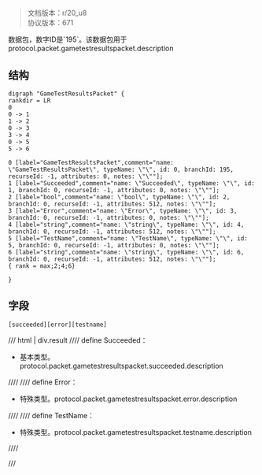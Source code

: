 # <!-- md:samp GameTestResultsPacket -->

> 文档版本：r/20_u8<br/>协议版本：671

<!-- md:samp GameTestResultsPacket -->数据包，数字ID是`195`。该数据包用于protocol.packet.gametestresultspacket.description

## 结构

```viz
digraph "GameTestResultsPacket" {
rankdir = LR
0
0 -> 1
1 -> 2
0 -> 3
3 -> 4
0 -> 5
5 -> 6

0 [label="GameTestResultsPacket",comment="name: \"GameTestResultsPacket\", typeName: \"\", id: 0, branchId: 195, recurseId: -1, attributes: 0, notes: \"\""];
1 [label="Succeeded",comment="name: \"Succeeded\", typeName: \"\", id: 1, branchId: 0, recurseId: -1, attributes: 0, notes: \"\""];
2 [label="bool",comment="name: \"bool\", typeName: \"\", id: 2, branchId: 0, recurseId: -1, attributes: 512, notes: \"\""];
3 [label="Error",comment="name: \"Error\", typeName: \"\", id: 3, branchId: 0, recurseId: -1, attributes: 0, notes: \"\""];
4 [label="string",comment="name: \"string\", typeName: \"\", id: 4, branchId: 0, recurseId: -1, attributes: 512, notes: \"\""];
5 [label="TestName",comment="name: \"TestName\", typeName: \"\", id: 5, branchId: 0, recurseId: -1, attributes: 0, notes: \"\""];
6 [label="string",comment="name: \"string\", typeName: \"\", id: 6, branchId: 0, recurseId: -1, attributes: 512, notes: \"\""];
{ rank = max;2;4;6}

}

```

## 字段

```title='GameTestResultsPacket'
[succeeded][error][testname]
```

/// html | div.result
//// define
Succeeded：<!-- md:samp bool -->

- 基本类型。protocol.packet.gametestresultspacket.succeeded.description


////
//// define
Error：[<!-- md:samp string -->](../types/string.md)

- 特殊类型。protocol.packet.gametestresultspacket.error.description


////
//// define
TestName：[<!-- md:samp string -->](../types/string.md)

- 特殊类型。protocol.packet.gametestresultspacket.testname.description


////

///

